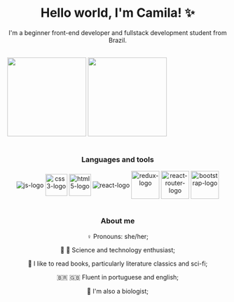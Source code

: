 <h1 align="center">Hello world, I'm Camila! ✨</h1>
<p align="center">I'm a beginner front-end developer and fullstack development student from Brazil.</p>
<br>
<div>
  <img height="180em" src="https://github-readme-stats.vercel.app/api?username=camila-mp&show_icons=true&theme=ocean_dark&include_all_commits=true&count_private=true"/>
  <img height="180em" src="https://github-readme-stats.vercel.app/api/top-langs/?username=camila-mp&layout=compact&langs_count=7&theme=ocean_dark"/>
</div>
<br>
<h3 align="center">Languages and tools</h3>
<p></p>
<div align="center" style="display: inline_block">
  <img align="center" alt="js-logo" src="https://user-images.githubusercontent.com/82237188/133940897-1b9e2f2b-97f6-4e80-8515-5886168d2b40.png">
  <img align="center" alt="css3-logo" width="50" src="https://user-images.githubusercontent.com/82237188/133941365-4f7db70a-1240-49e4-8cf3-dc557324709c.png">
  <img align="center" alt="html5-logo" width="50" src="https://user-images.githubusercontent.com/82237188/133941349-17933de9-cbfa-4955-8ccf-1c4fd0e40397.png">
  <img align="center" alt="react-logo" src="https://user-images.githubusercontent.com/82237188/133941100-2e6d43c1-1adc-48d5-8392-a266f22640ac.png">
  <img align="center" alt="redux-logo" width="64" src="https://user-images.githubusercontent.com/82237188/133941103-b8f82a31-cdcf-4ddf-bbbf-fc6b535a0d35.png">
  <img align="center" alt="react-router-logo" width="64" src="https://user-images.githubusercontent.com/82237188/133941367-b505c52e-585c-4212-97ec-950d48898beb.png">
  <img align="center" alt="bootstrap-logo" width="64" src="https://user-images.githubusercontent.com/82237188/133941647-264f6514-34b7-48c4-af4a-5b613f392a7b.png">
</div>
<br>
<h3 align="center">About me</h3>
<div align="center">
  <p>♀️ Pronouns: she/her;</p>
  <p>🔬 🚀 Science and technology enthusiast;</p>
  <p>📖 I like to read books, particularly literature classics and sci-fi;</p>
  <p>🇧🇷 🇬🇧 Fluent in portuguese and english;</p>
  <p>🌱 I'm also a biologist;</p>
</div>
